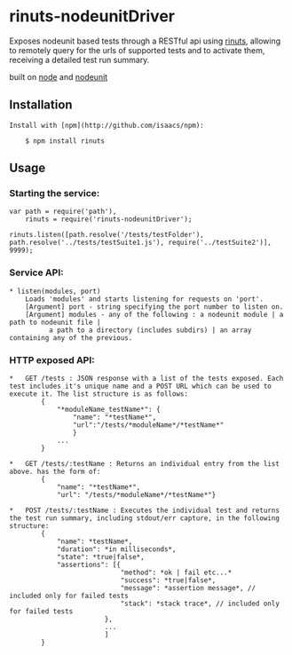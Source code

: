 ﻿
# rinuts-nodeunitDriver
  
  Exposes nodeunit based tests through a RESTful api using [rinuts](http://github.com/urigolani/rinuts), allowing to remotely query for the urls of supported tests and to activate them, receiving a detailed test run summary.
    
  built on [node](http://nodejs.org) and [nodeunit](http://github.com/caolan/nodeunit)

## Installation

    Install with [npm](http://github.com/isaacs/npm):
    
        $ npm install rinuts		 

## Usage

### Starting the service:
        
    var path = require('path'),
        rinuts = require('rinuts-nodeunitDriver');

    rinuts.listen([path.resolve('/tests/testFolder'), path.resolve('../tests/testSuite1.js'), require('../testSuite2')], 9999);

### Service API:
           
    * listen(modules, port)
        Loads 'modules' and starts listening for requests on 'port'. 
        [Argument] port - string specifying the port number to listen on.
        [Argument] modules - any of the following : a nodeunit module | a path to nodeunit file | 
              a path to a directory (includes subdirs) | an array containing any of the previous.
    
### HTTP exposed API:

    *	GET /tests : JSON response with a list of the tests exposed. Each test includes it's unique name and a POST URL which can be used to execute it. The list structure is as follows:
            {
                "*moduleName_testName*": {
                    "name": "*testName*",                    
                    "url":"/tests/*moduleName*/*testName*"
                    }
                ...
            }

    *	GET /tests/:testName : Returns an individual entry from the list above. has the form of:
			{
				"name": "*testName*",				
				"url": "/tests/*moduleName*/*testName*"}
    
    *	POST /tests/:testName : Executes the individual test and returns the test run summary, including stdout/err capture, in the following structure:            
            {
                "name": *testName*,
                "duration": *in milliseconds*,
                "state": *true|false*,
                "assertions": [{  
                                "method": *ok | fail etc...*
                                "success": *true|false*,             
                                "message": *assertion message*, // included only for failed tests
                                "stack": *stack trace*, // included only for failed tests					
                            }, 
                            ...
                            ]		
            }
